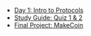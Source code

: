 - [Day 1: Intro to Protocols](Lessons/IntroProtocols.md)
- [Study Guide: Quiz 1 & 2](Resources/StudyGuide.md)
- [Final Project: MakeCoin](Project/MakeCoin.md)
